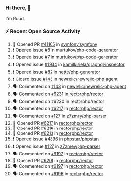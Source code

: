 ### Hi there, 👋

I'm Ruud.
 
### :zap: Recent Open Source Activity

<!--START_SECTION:activity-->
1. 💪 Opened PR [#41105](https://github.com/symfony/symfony/pull/41105) in [symfony/symfony](https://github.com/symfony/symfony)
2. ❗️ Opened issue [#8](https://github.com/murtukov/php-code-generator/issues/8) in [murtukov/php-code-generator](https://github.com/murtukov/php-code-generator)
3. ❗️ Opened issue [#7](https://github.com/murtukov/php-code-generator/issues/7) in [murtukov/php-code-generator](https://github.com/murtukov/php-code-generator)
4. ❗️ Opened issue [#1934](https://github.com/kamilkisiela/graphql-inspector/issues/1934) in [kamilkisiela/graphql-inspector](https://github.com/kamilkisiela/graphql-inspector)
5. ❗️ Opened issue [#82](https://github.com/nette/php-generator/issues/82) in [nette/php-generator](https://github.com/nette/php-generator)
6. ❗️ Closed issue [#143](https://github.com/newrelic/newrelic-php-agent/issues/143) in [newrelic/newrelic-php-agent](https://github.com/newrelic/newrelic-php-agent)
7. 🗣 Commented on [#143](https://github.com/newrelic/newrelic-php-agent/issues/143) in [newrelic/newrelic-php-agent](https://github.com/newrelic/newrelic-php-agent)
8. 🗣 Commented on [#6231](https://github.com/rectorphp/rector/issues/6231) in [rectorphp/rector](https://github.com/rectorphp/rector)
9. 🗣 Commented on [#6230](https://github.com/rectorphp/rector/issues/6230) in [rectorphp/rector](https://github.com/rectorphp/rector)
10. 🗣 Commented on [#6217](https://github.com/rectorphp/rector/issues/6217) in [rectorphp/rector](https://github.com/rectorphp/rector)
11. 🗣 Commented on [#127](https://github.com/z7zmey/php-parser/issues/127) in [z7zmey/php-parser](https://github.com/z7zmey/php-parser)
12. 💪 Opened PR [#6217](https://github.com/rectorphp/rector/pull/6217) in [rectorphp/rector](https://github.com/rectorphp/rector)
13. 💪 Opened PR [#6216](https://github.com/rectorphp/rector/pull/6216) in [rectorphp/rector](https://github.com/rectorphp/rector)
14. 💪 Opened PR [#6213](https://github.com/rectorphp/rector/pull/6213) in [rectorphp/rector](https://github.com/rectorphp/rector)
15. ❗️ Opened issue [#4896](https://github.com/phpstan/phpstan/issues/4896) in [phpstan/phpstan](https://github.com/phpstan/phpstan)
16. ❗️ Opened issue [#127](https://github.com/z7zmey/php-parser/issues/127) in [z7zmey/php-parser](https://github.com/z7zmey/php-parser)
17. 🗣 Commented on [#6197](https://github.com/rectorphp/rector/issues/6197) in [rectorphp/rector](https://github.com/rectorphp/rector)
18. 💪 Opened PR [#6201](https://github.com/rectorphp/rector/pull/6201) in [rectorphp/rector](https://github.com/rectorphp/rector)
19. 🗣 Commented on [#6197](https://github.com/rectorphp/rector/issues/6197) in [rectorphp/rector](https://github.com/rectorphp/rector)
20. 🗣 Commented on [#6196](https://github.com/rectorphp/rector/issues/6196) in [rectorphp/rector](https://github.com/rectorphp/rector)
<!--END_SECTION:activity-->
